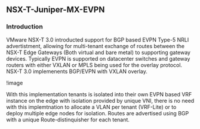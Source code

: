 ## NSX-T-Juniper-MX-EVPN

### Introduction

VMware NSX-T 3.0 introducted support for BGP based EVPN Type-5 NRLI advertistment, allowing for multi-tenant exchange of routes between the NSX-T Edge Gateways (Both virtual and bare metal) to supporting gateway devices. Typically EVPN is supported on datacenter switches and gateway routers with either VXLAN or MPLS being used for the overlay protocol. NSX-T 3.0 implemenents BGP/EVPN with VXLAN overlay. 

!image 

With this implementation tenants is isolated into their own EVPN based VRF instance on the edge with isolation provided by unique VNI, there is no need with this implemtnation to allocate a VLAN per tenant (VRF-Lite) or to deploy multiple edge nodes for isolation. Routes are advertised using BGP with a unique Route-distinquisher for each tenant. 
